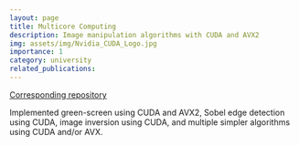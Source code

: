 ```yaml
---
layout: page
title: Multicore Computing
description: Image manipulation algorithms with CUDA and AVX2
img: assets/img/Nvidia_CUDA_Logo.jpg
importance: 1
category: university
related_publications:
---
```


[Corresponding repository](https://github.com/Arman5592/Multicore_Computing)

Implemented green-screen using CUDA and AVX2, Sobel edge detection using CUDA, image inversion using CUDA, and multiple simpler algorithms using CUDA and/or AVX.

